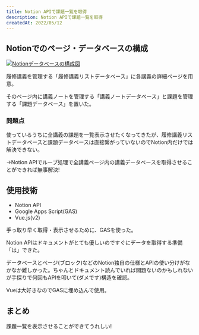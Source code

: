 ```yaml
---
title: Notion APIで課題一覧を取得
description: Notion APIで課題一覧を取得
createdAt: 2022/05/12
---
```


## Notionでのページ・データベースの構成

[![Notionデータベースの構成図](https://mermaid.ink/img/pako:eNqNk71OwzAcxF8l8lSkdki8ZUsDUgaUAdhwBzdxSaTEqVIHhKouzQADYkdMDAytEOJrqYTowwTU8hY4tlO1gtJm8t3_cvoltvvAS3wCTNCJkjMvwCnTjpqIItbL2icp7gaajxlu4x4pTcT8MCUeCxOq7R9Ix6p9Pd9_Th_nD7ezj1GRj4vhpMgvi_yiyN-L4bTIb8RisiPztn4so3ZLGYYympUBlWEpw9IajYZm6yvKWFGwVIT6iGr8-QVvy7Cr1yrM6xLqH0yHR8cv33dXaxO0-pBFmcIN-EC8Oh-9zt6eWgu0P_5qU4EZ24MZG8GMdWDG9mCWAoPbg8GNYHAdGFwLZutig119SThSGHJiLAlHCigncEk4QriygIoCR4pACFcWUFHgSBEI4coCKgocKQII6iAmaYxDn1-efnnsEGABiQkCJl_6pIOziCFQl6PF9SrHfXlKEfCy9FS9EIWU4BSBcjRAdMD7sy7fDLLnhyxJgdnBUY_UAc5YcnhOPWCyNCNVaDfEfPtilRr8AOLBtto)](https://mermaid-js.github.io/mermaid-live-editor/edit#pako:eNqNk71OwzAcxF8l8lSkdki8ZUsDUgaUAdhwBzdxSaTEqVIHhKouzQADYkdMDAytEOJrqYTowwTU8hY4tlO1gtJm8t3_cvoltvvAS3wCTNCJkjMvwCnTjpqIItbL2icp7gaajxlu4x4pTcT8MCUeCxOq7R9Ix6p9Pd9_Th_nD7ezj1GRj4vhpMgvi_yiyN-L4bTIb8RisiPztn4so3ZLGYYympUBlWEpw9IajYZm6yvKWFGwVIT6iGr8-QVvy7Cr1yrM6xLqH0yHR8cv33dXaxO0-pBFmcIN-EC8Oh-9zt6eWgu0P_5qU4EZ24MZG8GMdWDG9mCWAoPbg8GNYHAdGFwLZutig119SThSGHJiLAlHCigncEk4QriygIoCR4pACFcWUFHgSBEI4coCKgocKQII6iAmaYxDn1-efnnsEGABiQkCJl_6pIOziCFQl6PF9SrHfXlKEfCy9FS9EIWU4BSBcjRAdMD7sy7fDLLnhyxJgdnBUY_UAc5YcnhOPWCyNCNVaDfEfPtilRr8AOLBtto)

履修講義を管理する「履修講義リストデータベース」に各講義の詳細ページを用意。

そのページ内に講義ノートを管理する「講義ノートデータベース」と課題を管理する「課題データベース」を置いた。

### 問題点

使っているうちに全講義の課題を一覧表示させたくなってきたが、履修講義リストデータベースと課題データベースは直接繋がっていないのでNotion内だけでは解決できない。

→Notion APIでループ処理で全講義ページ内の講義データベースを取得させることができれば無事解決!

## 使用技術

- Notion API
- Google Apps Script(GAS)
- Vue.js(v2)

手っ取り早く取得・表示させるために、GASを使った。

Notion APIはドキュメントがとても優しいのですぐにデータを取得する準備「は」できた。

データベースとページ(ブロック)などのNotion独自の仕様とAPIの使い分けがなかなか難しかった。ちゃんとドキュメント読んでいれば問題ないのかもしれないが手探りで何回もAPIを叩いて(ダメです)構造を確認。

Vueは大好きなのでGASに埋め込んで使用。

## まとめ

課題一覧を表示させることができてうれしい!
